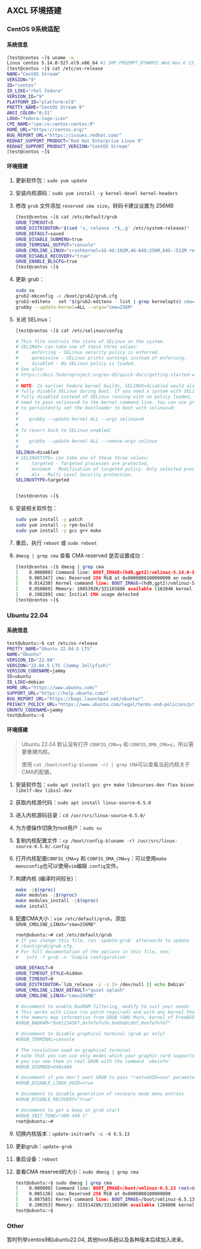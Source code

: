 
##  AXCL 环境搭建



### CentOS 9系统适配

#### 系统信息

```bash
[test@centos ~]$ uname -a
Linux centos 5.14.0-527.el9.x86_64 #1 SMP PREEMPT_DYNAMIC Wed Nov 6 13:28:51 UTC 2024 x86_64 x86_64 x86_64 GNU/Linux
[test@centos ~]$ cat /etc/os-release
NAME="CentOS Stream"
VERSION="9"
ID="centos"
ID_LIKE="rhel fedora"
VERSION_ID="9"
PLATFORM_ID="platform:el9"
PRETTY_NAME="CentOS Stream 9"
ANSI_COLOR="0;31"
LOGO="fedora-logo-icon"
CPE_NAME="cpe:/o:centos:centos:9"
HOME_URL="https://centos.org/"
BUG_REPORT_URL="https://issues.redhat.com/"
REDHAT_SUPPORT_PRODUCT="Red Hat Enterprise Linux 9"
REDHAT_SUPPORT_PRODUCT_VERSION="CentOS Stream"
[test@centos ~]$
```

#### 环境搭建

1. 更新软件包：`sudo yum update`

2. 安装内核源码：`sudo yum install -y kernel-devel kernel-headers`

3. 修改 `grub` 文件添加 `reserved cma size`，转码卡建议设置为 256MB

   ```bash
   [test@centos ~]$ cat /etc/default/grub
   GRUB_TIMEOUT=5
   GRUB_DISTRIBUTOR="$(sed 's, release .*$,,g' /etc/system-release)"
   GRUB_DEFAULT=saved
   GRUB_DISABLE_SUBMENU=true
   GRUB_TERMINAL_OUTPUT="console"
   GRUB_CMDLINE_LINUX="crashkernel=1G-4G:192M,4G-64G:256M,64G-:512M resume=/dev/mapper/cs_192-swap rd.lvm.lv=cs_192/root rd.lvm.lv=cs_192/swap rhgb quiet cma=256M"
   GRUB_DISABLE_RECOVERY="true"
   GRUB_ENABLE_BLSCFG=true
   [test@centos ~]$
   ```

4. 更新 grub：

   ```bash
   sudo su
   grub2-mkconfig -o /boot/grub2/grub.cfg
   grub2-editenv - set "$(grub2-editenv - list | grep kernelopts) cma=256M"
   grubby --update-kernel=ALL --args="cma=256M"
   ```

5. 关闭 SELinux：

   ```bash
   [test@centos ~]$ cat /etc/selinux/config
   
   # This file controls the state of SELinux on the system.
   # SELINUX= can take one of these three values:
   #     enforcing - SELinux security policy is enforced.
   #     permissive - SELinux prints warnings instead of enforcing.
   #     disabled - No SELinux policy is loaded.
   # See also:
   # https://docs.fedoraproject.org/en-US/quick-docs/getting-started-with-selinux/#getting-started-with-selinux-selinux-states-and-modes
   #
   # NOTE: In earlier Fedora kernel builds, SELINUX=disabled would also
   # fully disable SELinux during boot. If you need a system with SELinux
   # fully disabled instead of SELinux running with no policy loaded, you
   # need to pass selinux=0 to the kernel command line. You can use grubby
   # to persistently set the bootloader to boot with selinux=0:
   #
   #    grubby --update-kernel ALL --args selinux=0
   #
   # To revert back to SELinux enabled:
   #
   #    grubby --update-kernel ALL --remove-args selinux
   #
   SELINUX=disabled
   # SELINUXTYPE= can take one of these three values:
   #     targeted - Targeted processes are protected,
   #     minimum - Modification of targeted policy. Only selected processes are protected.
   #     mls - Multi Level Security protection.
   SELINUXTYPE=targeted
   
   
   [test@centos ~]$
   ```

6. 安装相关软件包：

   ```bash
   sudo yum install -y patch
   sudo yum install -y rpm-build
   sudo yum install -y gcc g++ make
   ```

7. 重启，执行 `reboot` 或 `sudo reboot`

8. `dmesg | grep cma` 查看 CMA reserved 是否设置成功：

   ```bash
   [test@centos ~]$ dmesg | grep cma
   [    0.000000] Command line: BOOT_IMAGE=(hd0,gpt2)/vmlinuz-5.14.0-527.el9.x86_64 root=/dev/mapper/cs_192-root ro crashkernel=1G-4G:192M,4G-64G:256M,64G-:512M resume=/dev/mapper/cs_192-swap rd.lvm.lv=cs_192/root rd.lvm.lv=cs_192/swap rhgb quiet cma=256M
   [    0.005347] cma: Reserved 256 MiB at 0x0000000100000000 on node -1
   [    0.014230] Kernel command line: BOOT_IMAGE=(hd0,gpt2)/vmlinuz-5.14.0-527.el9.x86_64 root=/dev/mapper/cs_192-root ro crashkernel=1G-4G:192M,4G-64G:256M,64G-:512M resume=/dev/mapper/cs_192-swap rd.lvm.lv=cs_192/root rd.lvm.lv=cs_192/swap rhgb quiet cma=256M
   [    0.050869] Memory: 1085392K/33116588K available (16384K kernel code, 5720K rwdata, 13156K rodata, 4016K init, 5528K bss, 1080032K reserved, 262144K cma-reserved)
   [    0.198289] cma: Initial CMA usage detected
   [test@centos ~]$
   ```

###  Ubuntu 22.04

#### 系统信息

```bash
test@ubuntu:~$ cat /etc/os-release 
PRETTY_NAME="Ubuntu 22.04.5 LTS"
NAME="Ubuntu"
VERSION_ID="22.04"
VERSION="22.04.5 LTS (Jammy Jellyfish)"
VERSION_CODENAME=jammy
ID=ubuntu
ID_LIKE=debian
HOME_URL="https://www.ubuntu.com/"
SUPPORT_URL="https://help.ubuntu.com/"
BUG_REPORT_URL="https://bugs.launchpad.net/ubuntu/"
PRIVACY_POLICY_URL="https://www.ubuntu.com/legal/terms-and-policies/privacy-policy"
UBUNTU_CODENAME=jammy
test@ubuntu:~$ 
```

#### 环境搭建

>Ubuntu 22.04 默认没有打开 `CONFIG_CMA=y`  和 `CONFIG_DMA_CMA=y`，所以需要重建内核。
>
>使用 `cat /boot/config-$(uname -r) | grep CMA`可以查看当前内核关于CMA的配置。

1. 安装软件包：`sudo apt install gcc g++ make libncurses-dev flex bison libelf-dev libssl-dev`

2. 获取内核源代码：`sudo apt install linux-source-6.5.0`

3. 进入内核源码目录：`cd /usr/src/linux-source-6.5.0/`

4. 为方便操作切换为root用户：`sudo su`

5. 复制内核配置文件：`cp /boot/config-$(uname -r) /usr/src/linux-source-6.5.0/.config`

6. 打开内核配置`CONFIG_CMA=y` 和 `CONFIG_DMA_CMA=y`：可以使用`make menuconfig`也可以使用`vim`编辑`.config`文件。

7. 构建内核 (编译时间较长)：

   ```bash
   make -j$(nproc)
   make modules -j$(nproc)
   make modules_install -j$(nproc)
   make install
   ```

8. 配置CMA大小：`vim /etc/default/grub`，添加 `GRUB_CMDLINE_LINUX="cma=256MB"`

   ```bash
   root@ubuntu:~# cat /etc/default/grub
   # If you change this file, run 'update-grub' afterwards to update
   # /boot/grub/grub.cfg.
   # For full documentation of the options in this file, see:
   #   info -f grub -n 'Simple configuration'
   
   GRUB_DEFAULT=0
   GRUB_TIMEOUT_STYLE=hidden
   GRUB_TIMEOUT=0
   GRUB_DISTRIBUTOR=`lsb_release -i -s 2> /dev/null || echo Debian`
   GRUB_CMDLINE_LINUX_DEFAULT="quiet splash"
   GRUB_CMDLINE_LINUX="cma=256MB"
   
   # Uncomment to enable BadRAM filtering, modify to suit your needs
   # This works with Linux (no patch required) and with any kernel that obtains
   # the memory map information from GRUB (GNU Mach, kernel of FreeBSD ...)
   #GRUB_BADRAM="0x01234567,0xfefefefe,0x89abcdef,0xefefefef"
   
   # Uncomment to disable graphical terminal (grub-pc only)
   #GRUB_TERMINAL=console
   
   # The resolution used on graphical terminal
   # note that you can use only modes which your graphic card supports via VBE
   # you can see them in real GRUB with the command `vbeinfo'
   #GRUB_GFXMODE=640x480
   
   # Uncomment if you don't want GRUB to pass "root=UUID=xxx" parameter to Linux
   #GRUB_DISABLE_LINUX_UUID=true
   
   # Uncomment to disable generation of recovery mode menu entries
   #GRUB_DISABLE_RECOVERY="true"
   
   # Uncomment to get a beep at grub start
   #GRUB_INIT_TUNE="480 440 1"
   root@ubuntu:~#
   ```

9. 切换内核版本：`update-initramfs -c -k 6.5.13`

10. 更新grub：`update-grub` 

11. 重启设备：`reboot`

12. 查看CMA reserved的大小：`sudo dmesg | grep cma`

    ```bash
    test@ubuntu:~$ sudo dmesg | grep cma
    [    0.000000] Command line: BOOT_IMAGE=/boot/vmlinuz-6.5.13 root=UUID=ed2bd69d-f89a-4952-baef-aee37d6b02e2 ro cma=256MB quiet splash vt.handoff=7
    [    0.005136] cma: Reserved 256 MiB at 0x0000000100000000
    [    0.087585] Kernel command line: BOOT_IMAGE=/boot/vmlinuz-6.5.13 root=UUID=ed2bd69d-f89a-4952-baef-aee37d6b02e2 ro cma=256MB quiet splash vt.handoff=7
    [    0.198353] Memory: 31551428K/33116588K available (20480K kernel code, 4267K rwdata, 7276K rodata, 4772K init, 17416K bss, 1302756K reserved, 262144K cma-reserved)
    test@ubuntu:~$ 
    ```
### Other
暂时列举centos9和ubuntu22.04, 其他host系统以及各种版本后续加入进来。
